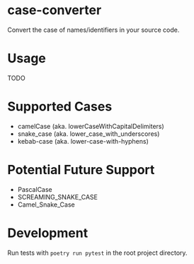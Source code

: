 # case-converter
Convert the case of names/identifiers in your source code.

# Usage
TODO

# Supported Cases
- camelCase (aka. lowerCaseWithCapitalDelimiters)
- snake_case (aka. lower_case_with_underscores)
- kebab-case (aka. lower-case-with-hyphens)

# Potential Future Support
- PascalCase
- SCREAMING_SNAKE_CASE
- Camel_Snake_Case

# Development

Run tests with `poetry run pytest` in the root project directory.
